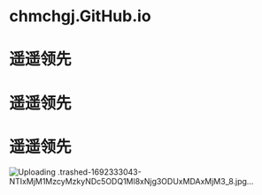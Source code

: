 # chmchgj.GitHub.io
# 遥遥领先
# 遥遥领先
# 遥遥领先
![Uploading .trashed-1692333043-NTIxMjM1MzcyMzkyNDc5ODQ1Ml8xNjg3ODUxMDAxMjM3_8.jpg…]()

